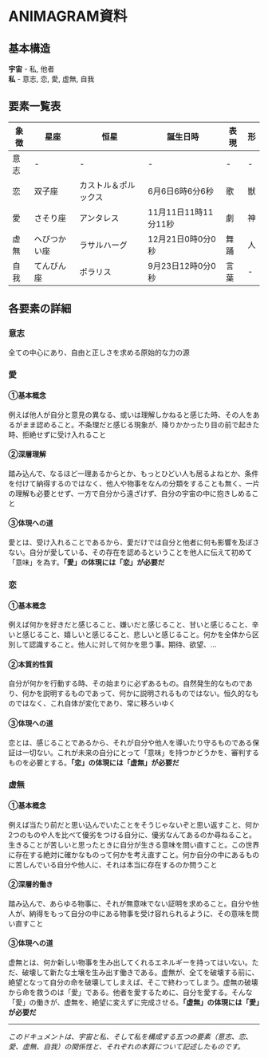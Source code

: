 # ANIMAGRAM資料

## 基本構造

**宇宙** - 私, 他者  
**私** - 意志, 恋, 愛, 虚無, 自我

## 要素一覧表

| 象徴 | 星座 | 恒星 | 誕生日時 | 表現 | 形 |
|------|------|------|----------|------|-----|
| 意志 | - | - | - | - | - |
| 恋 | 双子座 | カストル＆ポルックス | 6月6日6時6分6秒 | 歌 | 獣 |
| 愛 | さそり座 | アンタレス | 11月11日11時11分11秒 | 劇 | 神 |
| 虚無 | へびつかい座 | ラサルハーグ | 12月21日0時0分0秒 | 舞踊 | 人 |
| 自我 | てんびん座 | ポラリス | 9月23日12時0分0秒 | 言葉 | - |

## 各要素の詳細

### 意志

全ての中心にあり、自由と正しさを求める原始的な力の源

### 愛

#### ①基本概念
例えば他人が自分と意見の異なる、或いは理解しかねると感じた時、その人をあるがまま認めること。不条理だと感じる現象が、降りかかったり目の前で起きた時、拒絶せずに受け入れること

#### ②深層理解
踏み込んで、なるほど一理あるからとか、もっとひどい人も居るよねとか、条件を付けて納得するのではなく、他人や物事をなんの分類をすることも無く、一片の理解も必要とせず、一方で自分から遠ざけず、自分の宇宙の中に抱きしめること

#### ③体現への道
愛とは、受け入れることであるから、愛だけでは自分と他者に何も影響を及ぼさない。自分が愛している、その存在を認めるということを他人に伝えて初めて「意味」を為す。**「愛」の体現には「恋」が必要だ**

### 恋

#### ①基本概念
例えば何かを好きだと感じること、嫌いだと感じること、甘いと感じること、辛いと感じること、嬉しいと感じること、悲しいと感じること。何かを全体から区別して認識すること。他人に対して何かを思う事。期待、欲望、...

#### ②本質的性質
自分が何かを行動する時、その始まりに必ずあるもの。自然発生的なものであり、何かを説明するものであって、何かに説明されるものではない。恒久的なものではなく、これ自体が変化であり、常に移ろいゆく

#### ③体現への道
恋とは、感じることであるから、それが自分や他人を導いたり守るものである保証は一切ない。これが未来の自分にとって「意味」を持つかどうかを、審判するものを必要とする。**「恋」の体現には「虚無」が必要だ**

### 虚無

#### ①基本概念
例えば当たり前だと思い込んでいたことをそうじゃないぞと思い返すこと、何か2つのものや人を比べて優劣をつける自分に、優劣なんてあるのか尋ねること。生きることが苦しいと思ったときに自分が生きる意味を問い直すこと。この世界に存在する絶対に確かなものって何かを考え直すこと。何か自分の中にあるものに苦しんでいる自分や他人に、それは本当に存在するのか問うこと

#### ②深層的働き
踏み込んで、あらゆる物事に、それが無意味でない証明を求めること。自分や他人が、納得をもって自分の中にある物事を受け容れられるように、その意味を問い直すこと

#### ③体現への道
虚無とは、何か新しい物事を生み出してくれるエネルギーを持ってはいない。ただ、破壊して新たな土壌を生み出す働きである。虚無が、全てを破壊する前に、絶望となって自分の命を破壊してしまえば、そこで終わってしまう。虚無の破壊から命を救うのは「愛」である。他者を愛するために、自分を愛する。そんな「愛」の働きが、虚無を、絶望に変えずに完成させる。**「虚無」の体現には「愛」が必要だ**

---

*このドキュメントは、宇宙と私、そして私を構成する五つの要素（意志、恋、愛、虚無、自我）の関係性と、それぞれの本質について記述したものです。*